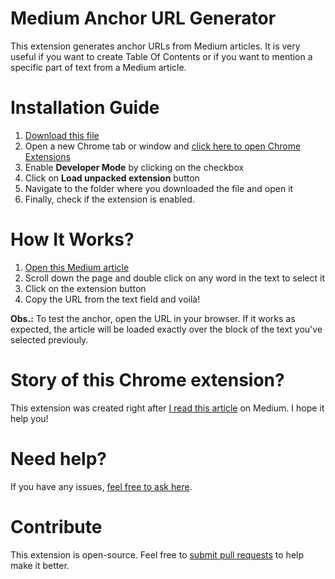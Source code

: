 
# Medium Anchor URL Generator

This extension generates anchor URLs from Medium articles. It is very useful if you want to create Table Of Contents or if you want to mention a specific part of text from a Medium article.

# Installation Guide

1. [Download this file](https://github.com/castroalves/medium-anchor-url-generator/raw/master/medium-anchor.crx)
2. Open a new Chrome tab or window and [click here to open Chrome Extensions](chrome://extensions)
3. Enable **Developer Mode** by clicking on the checkbox
4. Click on **Load unpacked extension** button
5. Navigate to the folder where you downloaded the file and open it
6. Finally, check if the extension is enabled.

# How It Works?

1. [Open this Medium article](https://medium.com/@castroalves/please-stop-comparing-coffee-shops-to-coworking-spaces-bcb3002c3148)
2. Scroll down the page and double click on any word in the text to select it
3. Click on the extension button
4. Copy the URL from the text field and voilà!

**Obs.:** To test the anchor, open the URL in your browser. If it works as expected, the article will be loaded exactly over the block of the text you've selected previouly.

# Story of this Chrome extension?

This extension was created right after [I read this article](https://medium.freecodecamp.org/how-to-link-to-a-specific-paragraph-in-your-medium-article-2018-table-of-contents-method-e66595fea549) on Medium. I hope it help you!

# Need help?
If you have any issues, [feel free to ask here](https://github.com/castroalves/medium-anchor-url-generator/issues).

# Contribute
This extension is open-source. Feel free to [submit pull requests](https://github.com/castroalves/medium-anchor-url-generator/pulls) to help make it better.

